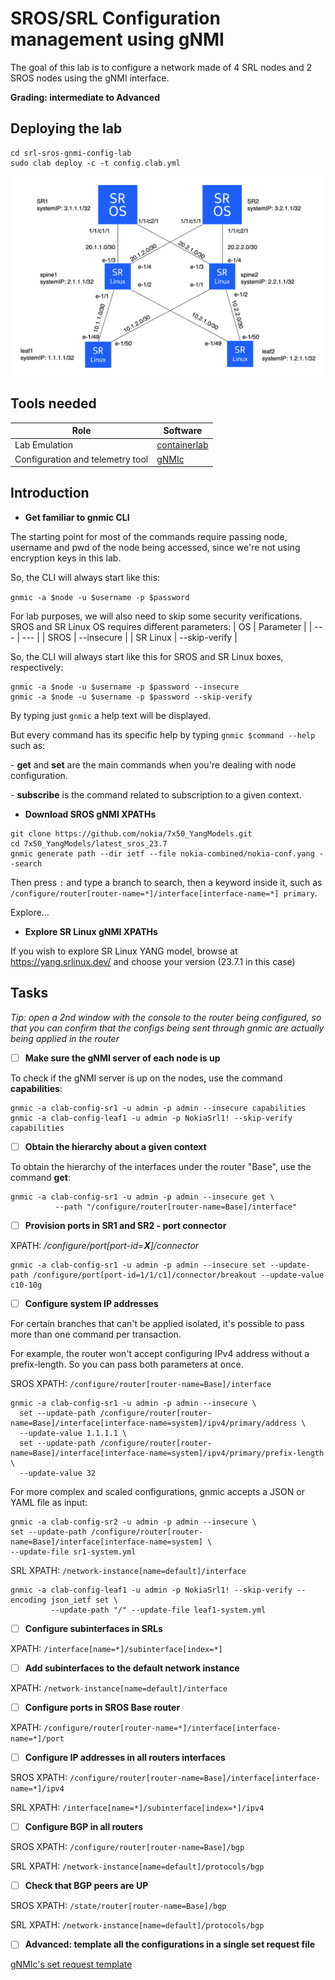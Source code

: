 # SROS/SRL Configuration management using gNMI

The goal of this lab is to configure a network made of 4 SRL nodes and 2 SROS nodes using the gNMI interface.

**Grading: intermediate to Advanced**

## Deploying the lab

```shell
cd srl-sros-gnmi-config-lab
sudo clab deploy -c -t config.clab.yml
```

![topo](./topology.png)

## Tools needed  

| Role | Software |
| --- | --- |
| Lab Emulation | [containerlab](https://containerlab.dev/) |
| Configuration and telemetry tool | [gNMIc](https://gnmic.openconfig.net/) |

## Introduction

* **Get familiar to gnmic CLI**

The starting point for most of the commands require passing node, username and pwd of the node being accessed, since we're not using encryption keys in this lab.

So, the CLI will always start like this:

`gnmic -a $node -u $username -p $password`

For lab purposes, we will also need to skip some security verifications. SROS and SR Linux OS requires different parameters:
| OS | Parameter |
| --- | --- |
| SROS | --insecure |
| SR Linux | --skip-verify |

So, the CLI will always start like this for SROS and SR Linux boxes, respectively:

```
gnmic -a $node -u $username -p $password --insecure
gnmic -a $node -u $username -p $password --skip-verify
```

By typing just `gnmic` a help text will be displayed.

But every command has its specific help by typing `gnmic $command --help` such as:

\- **get** and **set** are the main commands when you're dealing with node configuration.

\- **subscribe** is the command related to subscription to a given context.


* **Download SROS gNMI XPATHs**

```shell
git clone https://github.com/nokia/7x50_YangModels.git
cd 7x50_YangModels/latest_sros_23.7
gnmic generate path --dir ietf --file nokia-combined/nokia-conf.yang --search
```
Then press `:` and type a branch to search, then a keyword inside it, such as `/configure/router[router-name=*]/interface[interface-name=*] primary`.

Explore...

* **Explore SR Linux gNMI XPATHs**

If you wish to explore SR Linux YANG model, browse at https://yang.srlinux.dev/ and choose your version (23.7.1 in this case)

## Tasks

*Tip: open a 2nd window with the console to the router being configured, so that you can confirm that the configs being sent through gnmic are actually being applied in the router*

- [ ] **Make sure the gNMI server of each node is up**

To check if the gNMI server is up on the nodes, use the command **capabilities**:
```
gnmic -a clab-config-sr1 -u admin -p admin --insecure capabilities
gnmic -a clab-config-leaf1 -u admin -p NokiaSrl1! --skip-verify capabilities
```

- [ ] **Obtain the hierarchy about a given context**

To obtain the hierarchy of the interfaces under the router "Base", use the command **get**:
```
gnmic -a clab-config-sr1 -u admin -p admin --insecure get \
          --path "/configure/router[router-name=Base]/interface"
```

- [ ] **Provision ports in SR1 and SR2 - port connector**

XPATH: */configure/port[port-id=**X**]/connector*

```
gnmic -a clab-config-sr1 -u admin -p admin --insecure set --update-path /configure/port[port-id=1/1/c1]/connector/breakout --update-value c10-10g
```

- [ ] **Configure system IP addresses**

For certain branches that can't be applied isolated, it's possible to pass more than one command per transaction.

For example, the router won't accept configuring IPv4 address without a prefix-length. So you can pass both parameters at once.

SROS XPATH: `/configure/router[router-name=Base]/interface`
```
gnmic -a clab-config-sr1 -u admin -p admin --insecure \
  set --update-path /configure/router[router-name=Base]/interface[interface-name=system]/ipv4/primary/address \
  --update-value 1.1.1.1 \
  set --update-path /configure/router[router-name=Base]/interface[interface-name=system]/ipv4/primary/prefix-length \
  --update-value 32
```

For more complex and scaled configurations, gnmic accepts a JSON or YAML file as input:
```
gnmic -a clab-config-sr2 -u admin -p admin --insecure \
set --update-path /configure/router[router-name=Base]/interface[interface-name=system] \
--update-file sr1-system.yml
```

SRL XPATH:  `/network-instance[name=default]/interface`
```
gnmic -a clab-config-leaf1 -u admin -p NokiaSrl1! --skip-verify --encoding json_ietf set \
         --update-path "/" --update-file leaf1-system.yml
```


- [ ] **Configure subinterfaces in SRLs**

XPATH: `/interface[name=*]/subinterface[index=*]`

- [ ] **Add subinterfaces to the default network instance**

XPATH: `/network-instance[name=default]/interface`

- [ ] **Configure ports in SROS Base router**

XPATH: `/configure/router[router-name=*]/interface[interface-name=*]/port`

- [ ] **Configure IP addresses in all routers interfaces**

SROS XPATH: `/configure/router[router-name=Base]/interface[interface-name=*]/ipv4`

SRL  XPATH: `/interface[name=*]/subinterface[index=*]/ipv4`

- [ ] **Configure BGP in all routers**

SROS XPATH: `/configure/router[router-name=Base]/bgp`

SRL  XPATH: `/network-instance[name=default]/protocols/bgp`

- [ ] **Check that BGP peers are UP**

SROS XPATH: `/state/router[router-name=Base]/bgp`

SRL  XPATH: `/network-instance[name=default]/protocols/bgp`

- [ ] **Advanced: template all the configurations in a single set request file**

[gNMIc's set request template](https://gnmic.openconfig.net/cmd/set/#template-format)
